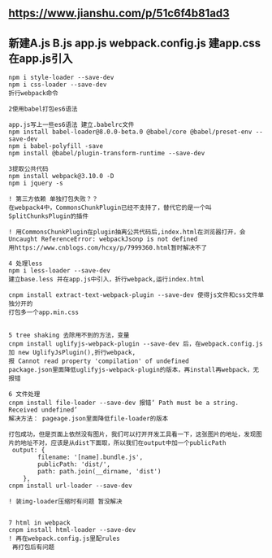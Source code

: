 ## https://www.jianshu.com/p/51c6f4b81ad3
## 新建A.js B.js app.js webpack.config.js   建app.css 在app.js引入 
    npm i style-loader --save-dev
    npm i css-loader --save-dev
    折行webpack命令
    
    2使用babel打包es6语法 
   
    app.js写上一些es6语法 建立.babelrc文件 
    npm install babel-loader@8.0.0-beta.0 @babel/core @babel/preset-env --save-dev
    npm i babel-polyfill -save
    npm install @babel/plugin-transform-runtime --save-dev
    
    3提取公共代码
    npm install webpack@3.10.0 -D
    npm i jquery -s
    
    ! 第三方依赖 单独打包失败？？
    在webpack4中，CommonsChunkPlugin已经不支持了，替代它的是一个叫SplitChunksPlugin的插件
    
    ! 用CommonsChunkPlugin在plugin抽离公共代码后,index.html在浏览器打开，会Uncaught ReferenceError: webpackJsonp is not defined
    用https://www.cnblogs.com/hcxy/p/7999360.html暂时解决不了
    
    4 处理less
    npm i less-loader --save-dev
    建立base.less 并在app.js中引入，折行webpack,运行index.html
    
    cnpm install extract-text-webpack-plugin --save-dev 使得js文件和css文件单独分开的
    打包多一个app.min.css   
    
    
    5 tree shaking 去除用不到的方法，变量
    cnpm install uglifyjs-webpack-plugin --save-dev 后，在webpack.config.js加 new UglifyJsPlugin(),折行webpack,
    报 Cannot read property 'compilation' of undefined
    package.json里面降低uglifyjs-webpack-plugin的版本，再install再webpack，无报错
    
    6 文件处理
    cnpm install file-loader --save-dev 报错‘ Path must be a string. Received undefined’
    解决方法： pageage.json里面降低file-loader的版本
    
    打包成功，但是页面上依然没有图片，我们可以打开开发工具看一下，这张图片的地址，发现图片的地址不对，应该是从dist下面取，所以我们在output中加一个publicPath
     output: {
            filename: '[name].bundle.js',
            publicPath: 'dist/',
            path: path.join(__dirname, 'dist')
        },
    cnpm install url-loader --save-dev    
    
    ! 装img-loader压缩时有问题 暂没解决
    
    
    7 html in webpack
    cnpm install html-loader --save-dev
    ! 再在webpack.config.js里配rules
     再打包后有问题
                 
    
         
    
    
